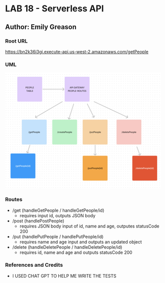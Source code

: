 # LAB 18 - Serverless API

## Author: Emily Greason

### Root URL

https://bn2k36i3gi.execute-api.us-west-2.amazonaws.com/getPeople

### UML

![UML](Screenshot%202023-08-31%20at%209.37.27%20PM.png)

### Routes

- /get (handleGetPeople / handleGetPeople/id)
  - requires input id, outputs JSON body
- /post (handlePostPeople)
  - requires JSON body input of id, name and age, outputes statusCode 200
- /put (handlePutPeople / handlePutPeople/id)
  - requires name and age input and outputs an updated object
- /delete (handleDeletePeople / handleDeletePeople/id)
  - requires id, name and age and outputs statusCode 200

### References and Credits

- I USED CHAT GPT TO HELP ME WRITE THE TESTS